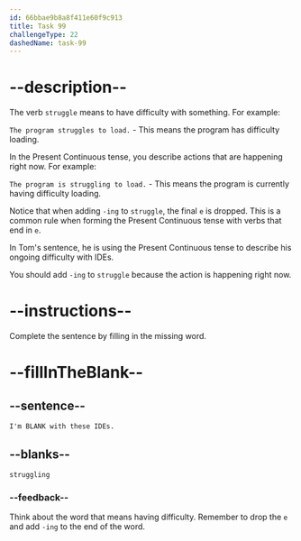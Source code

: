 ```yaml
---
id: 66bbae9b8a8f411e60f9c913
title: Task 99
challengeType: 22
dashedName: task-99
---
```


<!-- Audio Reference:
Tom: I'm struggling with these IDEs. -->

# --description--

The verb `struggle` means to have difficulty with something. For example:

`The program struggles to load.` - This means the program has difficulty loading.

In the Present Continuous tense, you describe actions that are happening right now. For example:

`The program is struggling to load.` - This means the program is currently having difficulty loading.

Notice that when adding `-ing` to `struggle`, the final `e` is dropped. This is a common rule when forming the Present Continuous tense with verbs that end in `e`.

In Tom's sentence, he is using the Present Continuous tense to describe his ongoing difficulty with IDEs. 

You should add `-ing` to `struggle` because the action is happening right now. 

# --instructions--

Complete the sentence by filling in the missing word.

# --fillInTheBlank--

## --sentence--

`I'm BLANK with these IDEs.`

## --blanks--

`struggling`

### --feedback--

Think about the word that means having difficulty. Remember to drop the `e` and add `-ing` to the end of the word.
